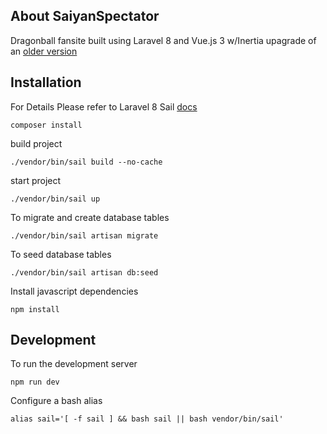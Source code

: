 
## About SaiyanSpectator
Dragonball fansite built using Laravel 8  and Vue.js 3 w/Inertia  upagrade of an [older version](https://github.com/dwoods447/SaiyanSpecatator)

## Installation
For Details Please refer to Laravel 8 Sail [docs](https://laravel.com/docs/8.x/sail#installing-sail-into-existing-applications)

```
composer install
```
build project

```
./vendor/bin/sail build --no-cache

```
start project

```
./vendor/bin/sail up
```

To migrate and create database tables
```
./vendor/bin/sail artisan migrate
```

To seed database tables

```
./vendor/bin/sail artisan db:seed
```




Install javascript dependencies

```
npm install
```

## Development

To run the development server 

```
npm run dev
```

Configure a bash alias

```
alias sail='[ -f sail ] && bash sail || bash vendor/bin/sail'
```


